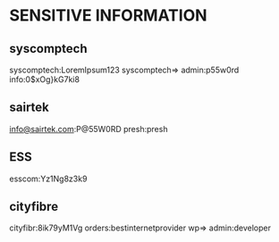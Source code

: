 # SENSITIVE INFORMATION

## syscomptech
syscomptech:LoremIpsum123
syscomptech=> admin:p55w0rd
info:0$xOg}kG7ki8

## sairtek

info@sairtek.com:P@55W0RD
presh:presh

## ESS
esscom:Yz1Ng8z3k9

## cityfibre
cityfibr:8ik79yM1Vg
orders:bestinternetprovider
wp=> admin:developer

